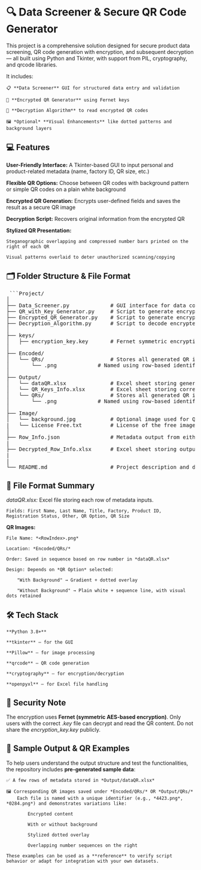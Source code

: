 # 🔍 Data Screener & Secure QR Code Generator
This project is a comprehensive solution designed for secure product data screening, QR code generation with encryption, and subsequent decryption — all built using Python and Tkinter, with support from PIL, cryptography, and qrcode libraries.

It includes:

    📋 **Data Screener** GUI for structured data entry and validation

    🔐 **Encrypted QR Generator** using Fernet keys

    🧩 **Decryption Algorithm** to read encrypted QR codes

    🖼️ *Optional* **Visual Enhancements** like dotted patterns and background layers

## 💻 Features

**User-Friendly Interface:** A Tkinter-based GUI to input personal and product-related metadata (name, factory ID, QR size, etc.)

**Flexible QR Options:** Choose between QR codes with background pattern or simple QR codes on a plain white background

**Encrypted QR Generation:** Encrypts user-defined fields and saves the result as a secure QR image

**Decryption Script:** Recovers original information from the encrypted QR

**Stylized QR Presentation:**

    Steganographic overlapping and compressed number bars printed on the right of each QR

    Visual patterns overlaid to deter unauthorized scanning/copying

## 🗂️ Folder Structure & File Format

<pre> ```Project/
│
├── Data_Screener.py             # GUI interface for data collection
├── QR_with_Key_Generator.py     # Script to generate encrypted QR codes
├── Encrypted_QR_Generator.py    # Script to generate encrypted QR codes
├── Decryption_Algorithm.py      # Script to decode encrypted QR images
│
├── keys/
│   ├── encryption_key.key       # Fernet symmetric encryption key
│
├── Encoded/
│   └── QRs/                     # Stores all generated QR images using Encrypted_QR_Generator.py
│       └── <ID>.png             # Named using row-based identifier (e.g., 0001.png)
│
├── Output/
│   └── dataQR.xlsx              # Excel sheet storing generated input metadata from GUI
│   └── QR_Keys_Info.xlsx        # Excel sheet storing corresponding "keys" from either QR generator files
│   └── QRs/                     # Stores all generated QR images using QR_with_Key_Generator.py
│       └── <ID>.png             # Named using row-based identifier (e.g., 0001.png)
│
├── Image/
│   └── background.jpg           # Optional image used for QR background
|   └── License Free.txt         # License of the free image used for demo
│
├── Row_Info.json                # Metadata output from either QR generator files later used for decryption
|
├── Decrypted_Row_Info.xlsx      # Excel sheet storing output for decrypted QRs using Decryption_Algorithm.py
|
|
└── README.md                    # Project description and documentation ``` </pre>

## 📁 File Format Summary
*dataQR.xlsx:* Excel file storing each row of metadata inputs.

    Fields: First Name, Last Name, Title, Factory, Product ID, Registration Status, Other, QR Option, QR Size

**QR Images:**

    File Name: *<RowIndex>.png*

    Location: *Encoded/QRs/*

    Order: Saved in sequence based on row number in *dataQR.xlsx*

    Design: Depends on *QR Option* selected:

        "With Background" → Gradient + dotted overlay

        "Without Background" → Plain white + sequence line, with visual dots retained

## 🛠️ Tech Stack

    **Python 3.8+**

    **tkinter** – for the GUI

    **Pillow** – for image processing

    **qrcode** – QR code generation

    **cryptography** – for encryption/decryption

    **openpyxl** – for Excel file handling

## 🔐 Security Note
The encryption uses **Fernet (symmetric AES-based encryption)**. Only users with the correct *.key* file can decrypt and read the QR content. Do not share the *encryption_key.key* publicly.

## 🧪 Sample Output & QR Examples
To help users understand the output structure and test the functionalities, the repository includes **pre-generated sample data**:

    ✅ A few rows of metadata stored in *Output/dataQR.xlsx*

    🖼️ Corresponding QR images saved under *Encoded/QRs/* OR *Output/QRs/*
        Each file is named with a unique identifier (e.g., *4423.png*, *0284.png*) and demonstrates variations like:

            Encrypted content

            With or without background

            Stylized dotted overlay

            Overlapping number sequences on the right

    These examples can be used as a **reference** to verify script behavior or adapt for integration with your own datasets.
